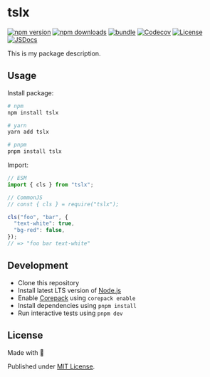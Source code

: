 # tslx

[![npm version][npm-version-src]][npm-version-href]
[![npm downloads][npm-downloads-src]][npm-downloads-href]
[![bundle][bundle-src]][bundle-href]
[![Codecov][codecov-src]][codecov-href]
[![License][license-src]][license-href]
[![JSDocs][jsdocs-src]][jsdocs-href]

This is my package description.

## Usage

Install package:

```sh
# npm
npm install tslx

# yarn
yarn add tslx

# pnpm
pnpm install tslx
```

Import:

```js
// ESM
import { cls } from "tslx";

// CommonJS
// const { cls } = require("tslx");

cls("foo", "bar", {
  "text-white": true,
  "bg-red": false,
});
// => "foo bar text-white"
```

## Development

- Clone this repository
- Install latest LTS version of [Node.js](https://nodejs.org/en/)
- Enable [Corepack](https://github.com/nodejs/corepack) using `corepack enable`
- Install dependencies using `pnpm install`
- Run interactive tests using `pnpm dev`

## License

Made with 💛

Published under [MIT License](./LICENSE).

<!-- Badges -->

[npm-version-src]: https://img.shields.io/npm/v/tslx?style=flat&colorA=18181B&colorB=F0DB4F
[npm-version-href]: https://npmjs.com/package/tslx
[npm-downloads-src]: https://img.shields.io/npm/dm/tslx?style=flat&colorA=18181B&colorB=F0DB4F
[npm-downloads-href]: https://npmjs.com/package/tslx
[codecov-src]: https://img.shields.io/codecov/c/gh/unjs/tslx/main?style=flat&colorA=18181B&colorB=F0DB4F
[codecov-href]: https://codecov.io/gh/unjs/tslx
[bundle-src]: https://img.shields.io/bundlephobia/minzip/tslx?style=flat&colorA=18181B&colorB=F0DB4F
[bundle-href]: https://bundlephobia.com/result?p=tslx
[license-src]: https://img.shields.io/github/license/unjs/tslx.svg?style=flat&colorA=18181B&colorB=F0DB4F
[license-href]: https://github.com/unjs/tslx/blob/main/LICENSE
[jsdocs-src]: https://img.shields.io/badge/jsDocs.io-reference-18181B?style=flat&colorA=18181B&colorB=F0DB4F
[jsdocs-href]: https://www.jsdocs.io/package/tslx
